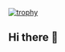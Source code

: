 [![trophy](https://github-profile-trophy.vercel.app/?username=●●●&theme=★★★&column=7)](https://github.com/ryo-ma/github-profile-trophy)


## Hi there 👋

<!--
**shoutarou123/shoutarou123** is a ✨ _special_ ✨ repository because its `README.md` (this file) appears on your GitHub profile.

Here are some ideas to get you started:

- 🔭 I’m currently working on ...
- 🌱 I’m currently learning ...
- 👯 I’m looking to collaborate on ...
- 🤔 I’m looking for help with ...
- 💬 Ask me about ...
- 📫 How to reach me: ...
- 😄 Pronouns: ...
- ⚡ Fun fact: ...
-->
